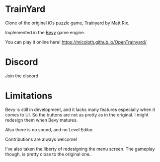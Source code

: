 

# TrainYard

Clone of the original iOs puzzle game, [Trainyard](https://trainyard.ca/) by [Matt Rix](https://twitter.com/MattRix).

Implemented in the [Bevy](https://bevyengine.org/) game engine.

You can play it online here! https://micoloth.github.io/OpenTrainyard/

# Discord

Join the discord


# Limitations

Bevy is still in development, and it lacks many features especially when it comes to UI. So the buttons are not as pretty as in the original. I might redesign them when Bevy matures.

Also there is no sound, and no Level Editor.

Contributions are always welcome!

I've also taken the liberty of redesigning the menu screen. The gameplay though, is pretty close to the original one..
